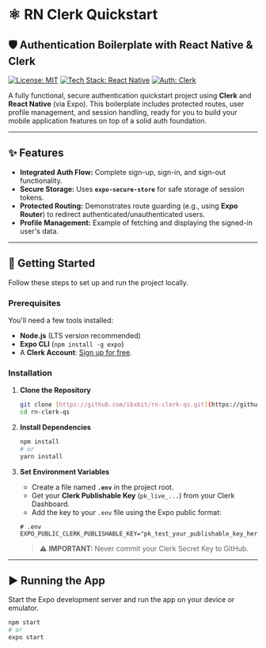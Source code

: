 # ⚛️ RN Clerk Quickstart

## 🛡️ Authentication Boilerplate with React Native & Clerk

[![License: MIT](https://img.shields.io/badge/License-MIT-yellow.svg)](https://opensource.org/licenses/MIT) 
[![Tech Stack: React Native](https://img.shields.io/badge/Framework-React%20Native-61DAFB.svg?style=flat&logo=react)](https://reactnative.dev/) 
[![Auth: Clerk](https://img.shields.io/badge/Auth-Clerk-3A38CD.svg?style=flat&logo=clerk)](https://clerk.com/)



A fully functional, secure authentication quickstart project using **Clerk** and **React Native** (via Expo). This boilerplate includes protected routes, user profile management, and session handling, ready for you to build your mobile application features on top of a solid auth foundation.

---

## ✨ Features

* **Integrated Auth Flow:** Complete sign-up, sign-in, and sign-out functionality.
* **Secure Storage:** Uses **`expo-secure-store`** for safe storage of session tokens.
* **Protected Routing:** Demonstrates route guarding (e.g., using **Expo Router**) to redirect authenticated/unauthenticated users.
* **Profile Management:** Example of fetching and displaying the signed-in user's data.

---

## 🚀 Getting Started

Follow these steps to set up and run the project locally.

### Prerequisites

You'll need a few tools installed:

* **Node.js** (LTS version recommended)
* **Expo CLI** (`npm install -g expo`)
* A **Clerk Account**: [Sign up for free](https://clerk.com/signup).

### Installation

1.  **Clone the Repository**
    ```bash
    git clone [https://github.com/ibxbit/rn-clerk-qs.git](https://github.com/ibxbit/rn-clerk-qs.git)
    cd rn-clerk-qs
    ```

2.  **Install Dependencies**
    ```bash
    npm install
    # or
    yarn install
    ```

3.  **Set Environment Variables**

    * Create a file named **`.env`** in the project root.
    * Get your **Clerk Publishable Key** (`pk_live_...`) from your Clerk Dashboard.
    * Add the key to your `.env` file using the Expo public format:

    ```env
    # .env
    EXPO_PUBLIC_CLERK_PUBLISHABLE_KEY="pk_test_your_publishable_key_here"
    ```
    > ⚠️ **IMPORTANT:** Never commit your Clerk Secret Key to GitHub.

---

## ▶️ Running the App

Start the Expo development server and run the app on your device or emulator.

```bash
npm start
# or
expo start


